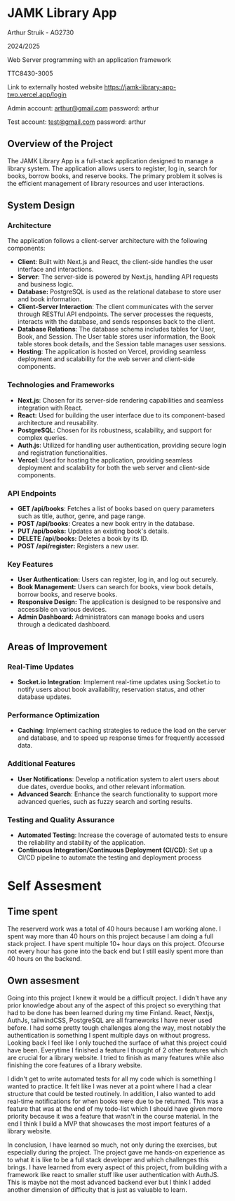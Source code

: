# JAMK Library App
Arthur Struik - AG2730

2024/2025

Web Server programming with an application framework

TTC8430-3005

Link to externally hosted website
https://jamk-library-app-two.vercel.app/login

Admin account: arthur@gmail.com
password: arthur

Test account: test@gmail.com
password: arthur

## Overview of the Project
The JAMK Library App is a full-stack application designed to manage a library system. The application allows users to register, log in, search for books, borrow books, and reserve books. The primary problem it solves is the efficient management of library resources and user interactions.

## System Design
### Architecture
The application follows a client-server architecture with the following components:

- __Client__: Built with Next.js and React, the client-side handles the user interface and interactions.
- __Server__: The server-side is powered by Next.js, handling API requests and business logic.
- __Database:__ PostgreSQL is used as the relational database to store user and book information.
- __Client-Server Interaction__: The client communicates with the server through RESTful API endpoints. The server processes the requests, interacts with the database, and sends responses back to the client.
- __Database Relations__: The database schema includes tables for User, Book, and Session. The User table stores user information, the Book table stores book details, and the Session table manages user sessions.
- __Hosting__: The application is hosted on Vercel, providing seamless deployment and scalability for the web server and client-side components.

### Technologies and Frameworks
- __Next.js__: Chosen for its server-side rendering capabilities and seamless integration with React.
- __React:__ Used for building the user interface due to its component-based architecture and reusability.
- __PostgreSQL__: Chosen for its robustness, scalability, and support for complex queries.
- __Auth.js__: Utilized for handling user authentication, providing secure login and registration functionalities.
- __Vercel__: Used for hosting the application, providing seamless deployment and scalability for both the web server and client-side components.

### API Endpoints
- __GET /api/books__: Fetches a list of books based on query parameters such as title, author, genre, and page range.
- __POST /api/books__: Creates a new book entry in the database.
- __PUT /api/books:__ Updates an existing book's details.
- __DELETE /api/books:__ Deletes a book by its ID.
- __POST /api/register:__ Registers a new user.

### Key Features
- __User Authentication:__ Users can register, log in, and log out securely.
- __Book Management:__ Users can search for books, view book details, borrow books, and reserve books.
- __Responsive Design:__ The application is designed to be responsive and accessible on various devices.
- __Admin Dashboard:__ Administrators can manage books and users through a dedicated dashboard.

## Areas of Improvement

### Real-Time Updates
- **Socket.io Integration**: Implement real-time updates using Socket.io to notify users about book availability, reservation status, and other database updates.

### Performance Optimization
- **Caching**: Implement caching strategies to reduce the load on the server and database, and to speed up response times for frequently accessed data.

### Additional Features
- **User Notifications**: Develop a notification system to alert users about due dates, overdue books, and other relevant information.
- **Advanced Search**: Enhance the search functionality to support more advanced queries, such as fuzzy search and sorting results.

### Testing and Quality Assurance
- **Automated Testing**: Increase the coverage of automated tests to ensure the reliability and stability of the application.
- **Continuous Integration/Continuous Deployment (CI/CD)**: Set up a CI/CD pipeline to automate the testing and deployment process

# Self Assesment
## Time spent
The reserverd work was a total of 40 hours because I am working alone. I spent way more than 40 hours on this project because I am doing a full stack project. I have spent multiple 10+ hour days on this project. Ofcourse not every hour has gone into the back end but I still easily spent more than 40 hours on the backend.

## Own assesment
Going into this project I knew it would be a difficult project. I didn't have any prior knowledge about any of the aspect of this project so everything that had to be done has been learned during my time Finland. React, Nextjs, AuthJs, tailwindCSS, PostgreSQL are all frameworks I have never used before. I had some pretty tough challenges along the way, most notably the authentication is something I spent multiple days on without progress. Looking back I feel like I only touched the surface of what this project could have been. Everytime I finished a feature I thought of 2 other features which are crucial for a library website. I tried to finish as many features while also finishing the core features of a library website.

I didn't get to write automated tests for all my code which is something I wanted to practice. It felt like I was never at a point where I had a clear structure that could be tested routinely. In addition, I also wanted to add real-time notifications for when books were due to be returned. This was a feature that was at the end of my todo-list which I should have given more priority because it was a feature that wasn't in the course material. In the end I think I build a MVP that showcases the most import features of a library website.

In conclusion, I have learned so much, not only during the exercises, but especially during the project. The project gave me hands-on experience as to what it is like to be a full stack developer and which challenges this brings. I have learned from every aspect of this project, from building with a framework like react to smaller stuff like user authentication with AuthJS. This is maybe not the most advanced backend ever but I think I added another dimension of difficulty that is just as valuable to learn.
